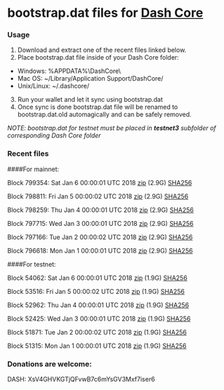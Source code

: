 # bootstrap.dat files for [Dash Core](https://www.dash.org)

### Usage

1. Download and extract one of the recent files linked below.
2. Place bootstrap.dat file inside of your Dash Core folder:
 - Windows: %APPDATA%\DashCore\
 - Mac OS: ~/Library/Application Support/DashCore/
 - Unix/Linux: ~/.dashcore/
3. Run your wallet and let it sync using bootstrap.dat
4. Once sync is done bootstrap.dat file will be renamed to bootstrap.dat.old automagically and can be safely removed.

_NOTE: bootstrap.dat for testnet must be placed in **testnet3** subfolder of corresponding Dash Core folder_

### Recent files

####For mainnet:

Block 799354: Sat Jan  6 00:00:01 UTC 2018 [zip](https://transfer.sh/6zUH7/bootstrap.dat.20180106.zip) (2.9G) [SHA256](https://transfer.sh/PeBh2/sha256.txt)

Block 798811: Fri Jan  5 00:00:02 UTC 2018 [zip](https://transfer.sh/8K96V/bootstrap.dat.20180105.zip) (2.9G) [SHA256](https://transfer.sh/dTYHW/sha256.txt)

Block 798259: Thu Jan  4 00:00:01 UTC 2018 [zip](https://transfer.sh/9bzWj/bootstrap.dat.20180104.zip) (2.9G) [SHA256](https://transfer.sh/1pUqD/sha256.txt)

Block 797715: Wed Jan  3 00:00:01 UTC 2018 [zip](https://transfer.sh/shgcG/bootstrap.dat.20180103.zip) (2.9G) [SHA256](https://transfer.sh/OAAAx/sha256.txt)

Block 797166: Tue Jan  2 00:00:02 UTC 2018 [zip](https://transfer.sh/15vDAm/bootstrap.dat.20180102.zip) (2.9G) [SHA256](https://transfer.sh/bN5Jb/sha256.txt)

Block 796618: Mon Jan  1 00:00:01 UTC 2018 [zip](https://transfer.sh/S35T7/bootstrap.dat.20180101.zip) (2.9G) [SHA256](https://transfer.sh/yq6DF/sha256.txt)

####For testnet:

Block 54062: Sat Jan  6 00:00:01 UTC 2018 [zip](https://transfer.sh/Pa4VC/bootstrap.dat.20180106.zip) (1.9G) [SHA256](https://transfer.sh/KFfJr/sha256.txt)

Block 53516: Fri Jan  5 00:00:02 UTC 2018 [zip](https://transfer.sh/x18X1/bootstrap.dat.20180105.zip) (1.9G) [SHA256](https://transfer.sh/E2Kx9/sha256.txt)

Block 52962: Thu Jan  4 00:00:01 UTC 2018 [zip](https://transfer.sh/PvEfS/bootstrap.dat.20180104.zip) (1.9G) [SHA256](https://transfer.sh/xpf0g/sha256.txt)

Block 52425: Wed Jan  3 00:00:01 UTC 2018 [zip](https://transfer.sh/ENEVB/bootstrap.dat.20180103.zip) (1.9G) [SHA256](https://transfer.sh/tGEBT/sha256.txt)

Block 51871: Tue Jan  2 00:00:02 UTC 2018 [zip](https://transfer.sh/5Ae44/bootstrap.dat.20180102.zip) (1.9G) [SHA256](https://transfer.sh/EWFO0/sha256.txt)

Block 51315: Mon Jan  1 00:00:01 UTC 2018 [zip](https://transfer.sh/EuZPd/bootstrap.dat.20180101.zip) (1.9G) [SHA256](https://transfer.sh/MjlDu/sha256.txt)

### Donations are welcome:

DASH: XsV4GHVKGTjQFvwB7c6mYsGV3Mxf7iser6
